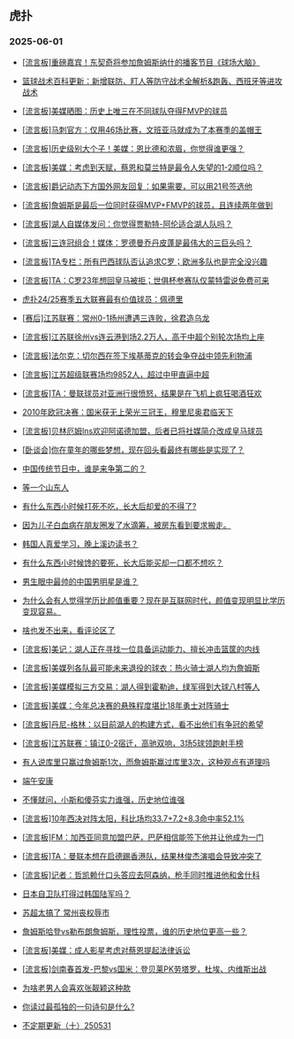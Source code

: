 ## 虎扑 
### 2025-06-01

+ [[流言板]重磅嘉宾！东契奇将参加詹姆斯纳什的播客节目《球场大脑》](https://bbs.hupu.com/632908366.html)

+ [篮球战术百科更新：新增联防、盯人等防守战术全解析&amp;跑轰、西班牙等进攻战术](https://bbs.hupu.com/632905454.html)

+ [[流言板]美媒晒图：历史上唯三在不同球队夺得FMVP的球员](https://bbs.hupu.com/632905246.html)

+ [[流言板]马刺官方：仅用46场比赛，文班亚马就成为了本赛季的盖帽王](https://bbs.hupu.com/632905069.html)

+ [[流言板]历史级别大个子！美媒：恩比德和浓眉，你觉得谁更强？](https://bbs.hupu.com/632906284.html)

+ [[流言板]美媒：考虑到天赋，蔡恩和莫兰特是最令人失望的1-2顺位吗？](https://bbs.hupu.com/632906528.html)

+ [[流言板]爵记动态下方国外网友回复：如果需要，可以用21号签选他](https://bbs.hupu.com/632905198.html)

+ [[流言板]詹姆斯是最后一位同时获得MVP+FMVP的球员，且连续两年做到](https://bbs.hupu.com/632908139.html)

+ [[流言板]湖人自媒体发问：你觉得贾勒特-阿伦适合湖人队吗？](https://bbs.hupu.com/632907171.html)

+ [[流言板]三连冠组合！媒体：罗德曼乔丹皮蓬是最伟大的三巨头吗？](https://bbs.hupu.com/632906441.html)

+ [[流言板]TA专栏：所有巴西球队否认追求C罗；欧洲多队也是完全没兴趣](https://bbs.hupu.com/632901752.html)

+ [[流言板]TA：C罗23年想回皇马被拒；世俱杯参赛队仅蒙特雷说免费可来](https://bbs.hupu.com/632901805.html)

+ [虎扑24/25赛季五大联赛最有价值球员：佩德里](https://bbs.hupu.com/632904106.html)

+ [[赛后]江苏联赛：常州0-1扬州遭遇三连败，徐君造乌龙](https://bbs.hupu.com/632904262.html)

+ [[流言板]江苏联徐州vs连云港到场2.2万人，高于中超个别轮次场均上座](https://bbs.hupu.com/632904828.html)

+ [[流言板]法尔克：切尔西在签下埃基蒂克的转会争夺战中领先利物浦](https://bbs.hupu.com/632903887.html)

+ [[流言板]江苏超级联赛场均9852人，超过中甲直逼中超](https://bbs.hupu.com/632901870.html)

+ [[流言板]TA：曼联球员对亚洲行很愤怒，结果是在飞机上疯狂喝酒狂欢](https://bbs.hupu.com/632903227.html)

+ [2010年欧冠决赛：国米获无上荣光三冠王，穆里尼奥君临天下](https://bbs.hupu.com/632902383.html)

+ [[流言板]贝林厄姆Ins欢迎阿诺德加盟，后者已将社媒简介改成皇马球员](https://bbs.hupu.com/632902024.html)

+ [[卧谈会]你在童年的哪些梦想，现在回头看最终有哪些是实现了？](https://bbs.hupu.com/632906333.html)

+ [中国传统节日中，谁是来争第二的？](https://bbs.hupu.com/632905739.html)

+ [等一个山东人](https://bbs.hupu.com/632905694.html)

+ [有什么东西小时候打死不吃，长大后却爱的不得了?](https://bbs.hupu.com/632908606.html)

+ [因为儿子白血病在朋友圈发了水滴筹，被房东看到要求搬走。](https://bbs.hupu.com/632907046.html)

+ [韩国人真爱学习，晚上溪边读书？](https://bbs.hupu.com/632905115.html)

+ [有什么东西小时候馋的要死，长大后能买却一口都不想吃？](https://bbs.hupu.com/632908614.html)

+ [男生眼中最帅的中国男明星是谁？](https://bbs.hupu.com/632906309.html)

+ [为什么会有人觉得学历比颜值重要？现在是互联网时代，颜值变现明显比学历变现容易。](https://bbs.hupu.com/632905139.html)

+ [啥也发不出来，看评论区了](https://bbs.hupu.com/632905009.html)

+ [[流言板]美记：湖人正在寻找一位具备运动能力、擅长冲击篮筐的内线](https://bbs.hupu.com/632909150.html)

+ [[流言板]美媒列各队最可能未来退役的球衣：热火骑士湖人均为詹姆斯](https://bbs.hupu.com/632908021.html)

+ [[流言板]美媒模拟三方交易：湖人得到霍勒迪，绿军得到大球八村等人](https://bbs.hupu.com/632909169.html)

+ [[流言板]美媒：今年总决赛的悬殊程度堪比18年勇士对阵骑士](https://bbs.hupu.com/632909041.html)

+ [[流言板]丹尼-格林：以目前湖人的构建方式，看不出他们有争冠的希望](https://bbs.hupu.com/632908432.html)

+ [[流言板]江苏联赛：镇江0-2宿迁，高驰双响，3场5球领跑射手榜](https://bbs.hupu.com/632903992.html)

+ [有人说库里只赢过詹姆斯1次，而詹姆斯赢过库里3次，这种观点有道理吗](https://bbs.hupu.com/632907540.html)

+ [端午安康](https://bbs.hupu.com/632909262.html)

+ [不懂就问，小斯和傻芬实力谁强，历史地位谁强](https://bbs.hupu.com/632908148.html)

+ [[流言板]10年西决对阵太阳，科比场均33.7+7.2+8.3命中率52.1%](https://bbs.hupu.com/632907754.html)

+ [[流言板]FM：加西亚同意加盟巴萨，巴萨相信能签下他并让他成为一门](https://bbs.hupu.com/632906707.html)

+ [[流言板]TA：曼联本想在启德踢香港队，结果林俊杰演唱会导致冲突了](https://bbs.hupu.com/632903279.html)

+ [[流言板]记者：哲凯赖什口头答应去阿森纳，枪手同时推进他和舍什科](https://bbs.hupu.com/632907565.html)

+ [日本自卫队打得过韩国陆军吗？](https://bbs.hupu.com/632908752.html)

+ [苏超太搞了 常州丧权辱市](https://bbs.hupu.com/632908794.html)

+ [詹姆斯哈登vs勒布朗詹姆斯，理性投票，谁的历史地位更高一些？](https://bbs.hupu.com/632909325.html)

+ [[流言板]美媒：成人影星考虑对蔡恩提起法律诉讼](https://bbs.hupu.com/632910105.html)

+ [[流言板]剑南春首发-巴黎vs国米：登贝莱PK劳塔罗，杜埃、内维斯出战](https://bbs.hupu.com/632910852.html)

+ [为啥老男人会喜欢张靓颖这种款](https://bbs.hupu.com/632908156.html)

+ [你读过最孤独的一句诗句是什么?](https://bbs.hupu.com/632907113.html)

+ [不定期更新（十）250531](https://bbs.hupu.com/632908786.html)

